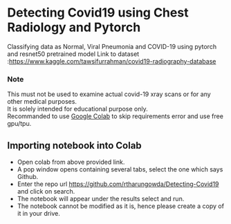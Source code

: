 # Detecting Covid19 using Chest Radiology and Pytorch
Classifying data as Normal, Viral Pneumonia and COVID-19 using pytorch and resnet50 pretrained model
Link to dataset :https://www.kaggle.com/tawsifurrahman/covid19-radiography-database
### Note
This must not be used to examine actual covid-19 xray scans or for any other medical purposes.</br>
It is solely intended for educational purpose only.</br>
Recommanded to use [Google Colab](https://colab.research.google.com/notebooks/intro.ipynb#recent=true) to skip requirements error and use free gpu/tpu.

## Importing notebook into Colab
- Open colab from above provided link.
- A pop window opens containing several tabs, select the one which says Github.
- Enter the repo url https://github.com/rtharungowda/Detecting-Covid19 and click on search.
- The notebook will appear under the results select and run.
- The notebook cannot be modified as it is, hence please create a copy of it in your drive.
